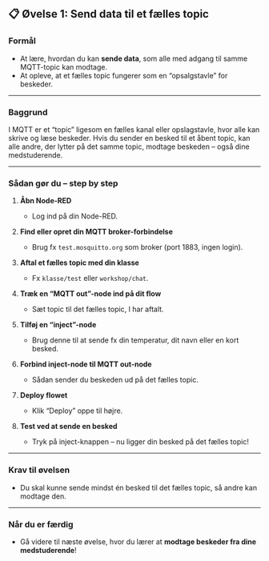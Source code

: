 ## 📋 Øvelse 1: Send data til et fælles topic

### **Formål**

* At lære, hvordan du kan **sende data**, som alle med adgang til samme MQTT-topic kan modtage.
* At opleve, at et fælles topic fungerer som en “opsalgstavle” for beskeder.

---

### **Baggrund**

I MQTT er et “topic” ligesom en fælles kanal eller opslagstavle, hvor alle kan skrive og læse beskeder.
Hvis du sender en besked til et åbent topic, kan alle andre, der lytter på det samme topic, modtage beskeden – også dine medstuderende.

---

### **Sådan gør du – step by step**

1. **Åbn Node-RED**

   * Log ind på din Node-RED.

2. **Find eller opret din MQTT broker-forbindelse**

   * Brug fx `test.mosquitto.org` som broker (port 1883, ingen login).

3. **Aftal et fælles topic med din klasse**

   * Fx `klasse/test` eller `workshop/chat`.

4. **Træk en “MQTT out”-node ind på dit flow**

   * Sæt topic til det fælles topic, I har aftalt.

5. **Tilføj en “inject”-node**

   * Brug denne til at sende fx din temperatur, dit navn eller en kort besked.

6. **Forbind inject-node til MQTT out-node**

   * Sådan sender du beskeden ud på det fælles topic.

7. **Deploy flowet**

   * Klik “Deploy” oppe til højre.

8. **Test ved at sende en besked**

   * Tryk på inject-knappen – nu ligger din besked på det fælles topic!

---

### **Krav til øvelsen**

* Du skal kunne sende mindst én besked til det fælles topic, så andre kan modtage den.

---

### **Når du er færdig**

* Gå videre til næste øvelse, hvor du lærer at **modtage beskeder fra dine medstuderende**!
